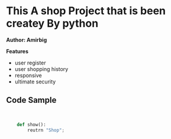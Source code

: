 # This A shop Project that is been createy By python

**Author: Amirbig**


**Features**
* user register
* user shopping history
* responsive
* ultimate security



## Code Sample

```python
	

	def show():
		reutrn "Shop";

```
